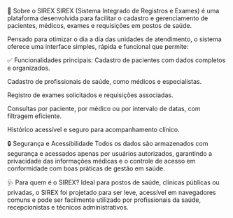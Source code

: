 🔹 Sobre o SIREX
SIREX (Sistema Integrado de Registros e Exames) é uma plataforma desenvolvida para facilitar o cadastro e gerenciamento de pacientes, médicos, exames e requisições em postos de saúde.

Pensado para otimizar o dia a dia das unidades de atendimento, o sistema oferece uma interface simples, rápida e funcional que permite:

✅ Funcionalidades principais:
Cadastro de pacientes com dados completos e organizados.

Cadastro de profissionais de saúde, como médicos e especialistas.

Registro de exames solicitados e requisições associadas.

Consultas por paciente, por médico ou por intervalo de datas, com filtragem eficiente.

Histórico acessível e seguro para acompanhamento clínico.

🔒 Segurança e Acessibilidade
Todos os dados são armazenados com segurança e acessados apenas por usuários autorizados, garantindo a privacidade das informações médicas e o controle de acesso em conformidade com boas práticas de gestão em saúde.

🩺 Para quem é o SIREX?
Ideal para postos de saúde, clínicas públicas ou privadas, o SIREX foi projetado para ser leve, acessível em navegadores comuns e pode ser facilmente utilizado por profissionais da saúde, recepcionistas e técnicos administrativos.

